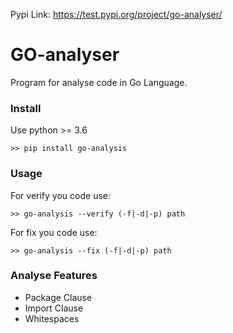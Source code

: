 Pypi Link: 
https://test.pypi.org/project/go-analyser/

# GO-analyser

Program for analyse code in Go Language.

### Install
Use python >= 3.6
```
>> pip install go-analysis
```

### Usage
For verify you code use:
```shell script
>> go-analysis --verify (-f|-d|-p) path
```
For fix you code use:
```shell script
>> go-analysis --fix (-f|-d|-p) path
```

### Analyse Features
- Package Clause
- Import Clause
- Whitespaces
